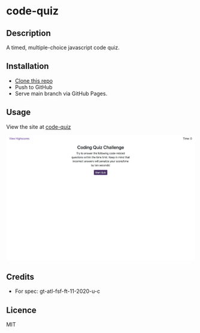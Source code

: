 # code-quiz

## Description
A timed, multiple-choice javascript code quiz.

## Installation
- [Clone this repo](https://github.com/brhestir/code-quiz.git)
- Push to GitHub
- Serve main branch via GitHub Pages.

## Usage
View the site at [code-quiz](https://brhestir.github.io/code-quiz/)

![Preview of code-quiz main page](assets/images/code-quiz.png)

## Credits
- For spec: gt-atl-fsf-ft-11-2020-u-c

## Licence
MIT